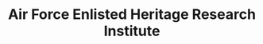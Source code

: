 ---
layout: repo
title: "Air Force Enlisted Heritage Research Institute"
id: 10722
permalink: repos/10722/
---